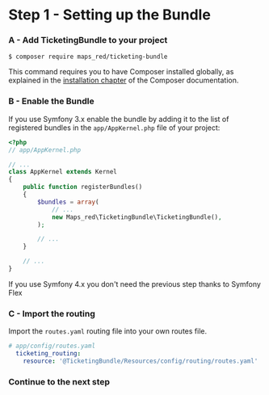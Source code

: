 Step 1 - Setting up the Bundle
======================

### A - Add TicketingBundle to your project

```console
$ composer require maps_red/ticketing-bundle
```

This command requires you to have Composer installed globally, as explained
in the [installation chapter](https://getcomposer.org/doc/00-intro.md)
of the Composer documentation.

### B - Enable the Bundle

If you use Symfony 3.x enable the bundle by adding it to the list of registered bundles
in the `app/AppKernel.php` file of your project:

```php
<?php
// app/AppKernel.php

// ...
class AppKernel extends Kernel
{
    public function registerBundles()
    {
        $bundles = array(
            // ...
            new Maps_red\TicketingBundle\TicketingBundle(),
        );

        // ...
    }

    // ...
}
```

If you use Symfony 4.x you don't need the previous step thanks to Symfony Flex

### C - Import the routing

Import the ``routes.yaml`` routing file into your own routes file.

```yaml
# app/config/routes.yaml
  ticketing_routing:
    resource: '@TicketingBundle/Resources/config/routing/routes.yaml' 
```

### Continue to the next step
